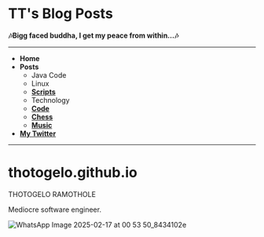 # TT's Blog Posts

**🎶Bigg faced buddha, I get my peace from within…🎶**

---

- **Home**
- **Posts**
  - Java Code
  - Linux
  - **[Scripts](https://gist.github.com/Thotogelo)**
  - Technology
  - **[Code](https://github.com/Thotogelo)**
  - **[Chess](https://www.chess.com/member/thotogelx)**
  - **[Music](https://youtu.be/bOE7E-DOdMQ)**
- **[My Twitter](https://x.com/thotogelx)**

---




# thotogelo.github.io
THOTOGELO RAMOTHOLE


Mediocre software engineer.






![WhatsApp Image 2025-02-17 at 00 53 50_8434102e](https://github.com/user-attachments/assets/4538d404-1ac0-4fda-93d9-fb709ff5f4bb)

